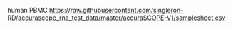 human PBMC
https://raw.githubusercontent.com/singleron-RD/accurascope_rna_test_data/master/accuraSCOPE-V1/samplesheet.csv
